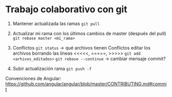 # Trabajo colaborativo con git

1. Mantener actualizada las ramas
`git pull`

2. Actualizar mi rama con los últimos cambios de master (después del pull)
`git rebase master <mi_rama>`

3. Conflictos
`git status` -> qué archivos tienen Conflictos
editar los archivos borrando las líneas <<<<<, =====, >>>>>
`git add <arhivos_editados>`
`git rebase --continue` -> cambiar mensaje commit?

4. Subir actualización rama
`git push -f`

Convenciones de Angular: https://github.com/angular/angular/blob/master/CONTRIBUTING.md#commit
